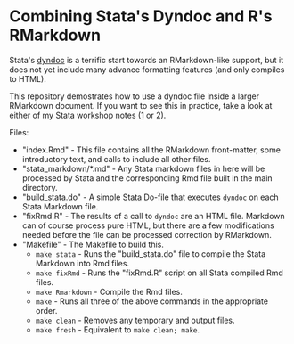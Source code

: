 # Combining Stata's Dyndoc and R's RMarkdown

Stata's [dyndoc](https://www.stata.com/manuals/pdyndoc.pdf) is a terrific start towards an RMarkdown-like support, but it does not yet include many advance formatting features (and only compiles to HTML).

This repository demostrates how to use a dyndoc file inside a larger RMarkdown document. If you want to see this in practice, take a look at either of my Stata workshop notes ([1](https://github.com/josherrickson/stata1) or [2](https://github.com/josherrickson/stata2)).


Files:

- "index.Rmd" - This file contains all the RMarkdown front-matter, some introductory text, and calls to include all other files.
- "stata_markdown/*.md" - Any Stata markdown files in here will be processed by Stata and the corresponding Rmd file built in the main directory.
- "build_stata.do" - A simple Stata Do-file that executes `dyndoc` on each Stata Markdown file.
- "fixRmd.R" - The results of a call to `dyndoc` are an HTML file. Markdown can of course process pure HTML, but there are a few modifications needed before the file can be processed correction by RMarkdown.
- "Makefile" - The Makefile to build this.
    - `make stata` - Runs the "build_stata.do" file to compile the Stata Markdown into Rmd files.
    - `make fixRmd` - Runs the "fixRmd.R" script on all Stata compiled Rmd files.
    - `make Rmarkdown` - Compile the Rmd files.
    - `make` - Runs all three of the above commands in the appropriate order.
    - `make clean` - Removes any temporary and output files.
    - `make fresh` - Equivalent to `make clean; make`.
